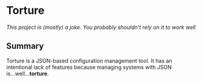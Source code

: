 # Torture

*This project is (mostly) a joke. You probably shouldn't rely on it to work well*

## Summary
Torture is a JSON-based configuration management tool. It has an intentional lack of features because managing systems with JSON is...well...**torture**.
